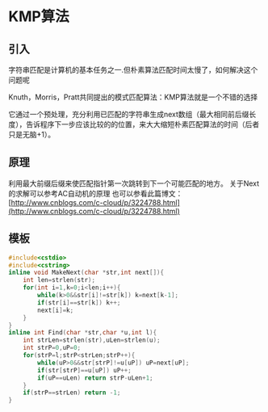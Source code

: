 # KMP算法
## 引入
字符串匹配是计算机的基本任务之一.但朴素算法匹配时间太慢了，如何解决这个问题呢

Knuth，Morris，Pratt共同提出的模式匹配算法：KMP算法就是一个不错的选择

它通过一个预处理，充分利用已匹配的字符串生成next数组（最大相同前后缀长度），告诉程序下一步应该比较的的位置，来大大缩短朴素匹配算法的时间（后者只是无脑+1）。

## 原理
利用最大前缀后缀来使匹配指针第一次跳转到下一个可能匹配的地方。
关于Next的求解可以参考AC自动机的原理
也可以参看此篇博文：[http://www.cnblogs.com/c-cloud/p/3224788.html](http://www.cnblogs.com/c-cloud/p/3224788.html)
## 模板

```cpp
#include<cstdio>
#include<cstring>
inline void MakeNext(char *str,int next[]){
	int len=strlen(str);
	for(int i=1,k=0;i<len;i++){
		while(k>0&&str[i]!=str[k]) k=next[k-1];
		if(str[i]==str[k]) k++;
		next[i]=k;
	}
}
inline int Find(char *str,char *u,int l){
	int strLen=strlen(str),uLen=strlen(u);
	int strP=0,uP=0;
	for(strP=l;strP<strLen;strP++){
		while(uP>0&&str[strP]!=u[uP]) uP=next[uP];
		if(str[strP]==u[uP]) uP++;
		if(uP==uLen) return strP-uLen+1; 
	}
	if(strP==strLen) return -1;
} 
```